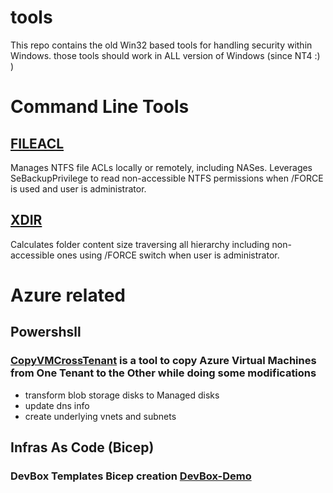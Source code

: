 # tools
This repo contains the old Win32 based tools for handling security within Windows.
those tools should work in ALL version of Windows (since NT4 :) )

# Command Line Tools
## [FILEACL](./fileacl/FILEACL.md)
Manages NTFS file ACLs locally or remotely, including  NASes. Leverages SeBackupPrivilege to read non-accessible NTFS permissions when /FORCE is used and user is administrator.

## [XDIR](./xdir/XDIR.md)
Calculates folder content size traversing all hierarchy including non-accessible ones using /FORCE switch when user is administrator.


# Azure related 
## Powershsll 
### [CopyVMCrossTenant](https://github.com/gbordier/CopyVMCrossTenant) is a tool to copy Azure Virtual Machines from One Tenant to the Other while doing some modifications 
- transform blob storage disks to Managed disks
- update dns info
- create underlying vnets and subnets

  
## Infras As Code (Bicep)
### DevBox Templates Bicep creation  [DevBox-Demo](https://github.com/gbordier/devbox-demo)
